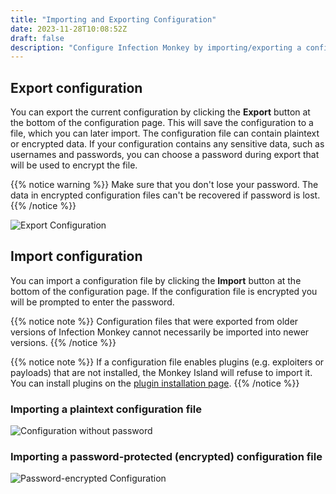 ```yaml
---
title: "Importing and Exporting Configuration"
date: 2023-11-28T10:08:52Z
draft: false
description: "Configure Infection Monkey by importing/exporting a configuration file."
---
```


## Export configuration

You can export the current configuration by clicking the **Export** button at
the bottom of the configuration page. This will save the configuration to a
file, which you can later import. The configuration file can contain plaintext
or encrypted data. If your configuration contains any sensitive data, such as
usernames and passwords, you can choose a password during export that will be
used to encrypt the file.

{{% notice warning %}}
Make sure that you don't lose your password. The data in encrypted
configuration files can't be recovered if password is lost.
{{% /notice %}}

![Export
Configuration](/images/island/configuration_page/export_configuration.png
"Export Configuration")


## Import configuration

You can import a configuration file by clicking the **Import** button at the
bottom of the configuration page. If the configuration file is encrypted you
will be prompted to enter the password.

{{% notice note %}}
Configuration files that were exported from older versions of Infection Monkey
cannot necessarily be imported into newer versions.
{{% /notice %}}


{{% notice note %}}
If a configuration file enables plugins (e.g. exploiters or payloads) that are
not installed, the Monkey Island will refuse to import it. You can install
plugins on the [plugin installation page](/usage/plugins/).
{{% /notice %}}

### Importing a plaintext configuration file
![Configuration without
password](/images/island/configuration_page/import_configuration.png
"Configuration without password")

### Importing a password-protected (encrypted) configuration file
![Password-encrypted
Configuration](/images/island/configuration_page/import_configuration_password.png
"Password-encrypted Configuration")
